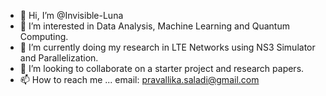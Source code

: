 - 👋 Hi, I’m @Invisible-Luna
- 👀 I’m interested in Data Analysis, Machine Learning and Quantum Computing. 
- 🌱 I’m currently doing my research in LTE Networks using NS3 Simulator and Parallelization.
- 💞️ I’m looking to collaborate on a starter project and research papers.
- 📫 How to reach me ...
email: pravallika.saladi@gmail.com

<!---
Invisible-Luna/Invisible-Luna is a ✨ special ✨ repository because its `README.md` (this file) appears on your GitHub profile.
You can click the Preview link to take a look at your changes.
--->
